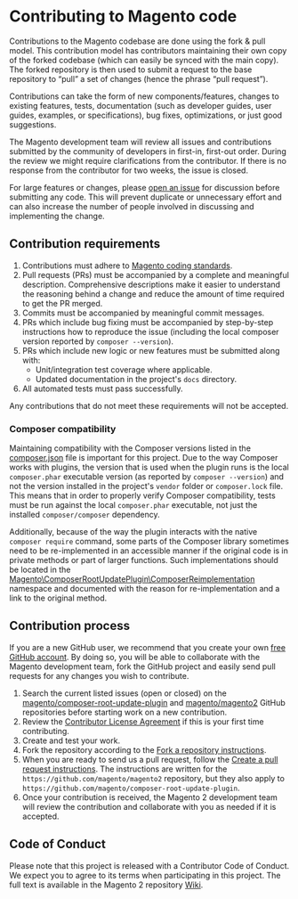 # Contributing to Magento code

Contributions to the Magento codebase are done using the fork & pull model.
This contribution model has contributors maintaining their own copy of the forked codebase (which can easily be synced with the main copy). The forked repository is then used to submit a request to the base repository to “pull” a set of changes (hence the phrase “pull request”).

Contributions can take the form of new components/features, changes to existing features, tests, documentation (such as developer guides, user guides, examples, or specifications), bug fixes, optimizations, or just good suggestions.

The Magento development team will review all issues and contributions submitted by the community of developers in first-in, first-out order. During the review we might require clarifications from the contributor. If there is no response from the contributor for two weeks, the issue is closed.

For large features or changes, please [open an issue](https://github.com/magento/composer-root-update-plugin/issues) for discussion before submitting any code. This will prevent duplicate or unnecessary effort and can also increase the number of people involved in discussing and implementing the change.

## Contribution requirements

1. Contributions must adhere to [Magento coding standards](http://devdocs.magento.com/guides/v2.3/coding-standards/bk-coding-standards.html).
2. Pull requests (PRs) must be accompanied by a complete and meaningful description. Comprehensive descriptions make it easier to understand the reasoning behind a change and reduce the amount of time required to get the PR merged.
3. Commits must be accompanied by meaningful commit messages.
4. PRs which include bug fixing must be accompanied by step-by-step instructions how to reproduce the issue (including the local composer version reported by `composer --version`).
5. PRs which include new logic or new features must be submitted along with:
    * Unit/integration test coverage where applicable.
    * Updated documentation in the project's `docs` directory.
6. All automated tests must pass successfully.

Any contributions that do not meet these requirements will not be accepted.

### Composer compatibility

Maintaining compatibility with the Composer versions listed in the [composer.json](composer.json) file is important for this project. Due to the way Composer works with plugins, the version that is used when the plugin runs is the local `composer.phar` executable version (as reported by `composer --version`) and not the version installed in the project's `vendor` folder or `composer.lock` file. This means that in order to properly verify Composer compatibility, tests must be run against the local `composer.phar` executable, not just the installed `composer/composer` dependency.

Additionally, because of the way the plugin interacts with the native `composer require` command, some parts of the Composer library sometimes need to be re-implemented in an accessible manner if the original code is in private methods or part of larger functions. Such implementations should be located in the [Magento\ComposerRootUpdatePlugin\ComposerReimplementation](src/Magento/ComposerRootUpdatePlugin/ComposerReimplementation) namespace and documented with the reason for re-implementation and a link to the original method. 

## Contribution process

If you are a new GitHub user, we recommend that you create your own [free GitHub account](https://github.com/signup/free). By doing so, you will be able to collaborate with the Magento development team, fork the GitHub project and easily send pull requests for any changes you wish to contribute.

1. Search the current listed issues (open or closed) on the [magento/composer-root-update-plugin](https://github.com/magento/composer-root-update-plugin/issues) and [magento/magento2](https://github.com/magento/magento2/issues) GitHub repositories before starting work on a new contribution.
2. Review the [Contributor License Agreement](https://magento.com/legaldocuments/mca) if this is your first time contributing.
3. Create and test your work.
4. Fork the repository according to the [Fork a repository instructions](http://devdocs.magento.com/guides/v2.3/contributor-guide/contributing.html#fork).
5. When you are ready to send us a pull request, follow the [Create a pull request instructions](http://devdocs.magento.com/guides/v2.3/contributor-guide/contributing.html#pull_request). The instructions are written for the `https://github.com/magento/magento2` repository, but they also apply to `https://github.com/magento/composer-root-update-plugin`.
6. Once your contribution is received, the Magento 2 development team will review the contribution and collaborate with you as needed if it is accepted.

## Code of Conduct

Please note that this project is released with a Contributor Code of Conduct. We expect you to agree to its terms when participating in this project.
The full text is available in the Magento 2 repository [Wiki](https://github.com/magento/magento2/wiki/Magento-Code-of-Conduct).
